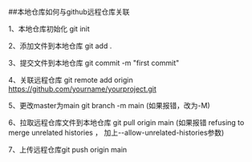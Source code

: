 ##本地仓库如何与github远程仓库关联

1、本地仓库初始化 git init

2、添加文件到本地仓库 git add .

3、提交文件到本地仓库 git commit -m "first commit"

4、关联远程仓库 git remote add origin https://github.com/yourname/yourproject.git

5、更改master为main git branch -m main (如果报错，改为-M)

6、拉取远程仓库文件到本地仓库 git pull origin main (如果报错 refusing to merge unrelated histories ， 加上--allow-unrelated-histories参数)

7、上传远程仓库git push  origin main
